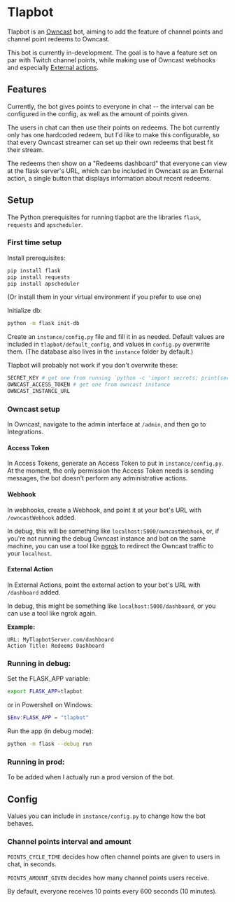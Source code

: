 # Tlapbot
Tlapbot is an [Owncast](https://owncast.online/) bot, aiming to add the feature of channel points and
channel point redeems to Owncast.

This bot is currently in-development. The goal is to have a feature set on par
with Twitch channel points, while making use of Owncast webhooks and especially
[External actions](https://owncast.online/thirdparty/actions/).
## Features
Currently, the bot gives points to everyone in chat -- the interval can be
configured in the config, as well as the amount of points given.

The users in chat can then use their points on redeems. The bot currently
only has one hardcoded redeem, but I'd like to make this configurable,
so that every Owncast streamer can set up their own redeems that best fit
their stream.

The redeems then show on a "Redeems dashboard" that everyone can view
at the flask server's URL, which can be included in Owncast
as an External action, a single button that displays information about
recent redeems.
## Setup
The Python prerequisites for running tlapbot are the libraries `flask`,
`requests` and `apscheduler`.
### First time setup
Install prerequisites:
```bash
pip install flask
pip install requests
pip install apscheduler
```
(Or install them in your virtual environment if you prefer to use one)

Initialize db:
```bash
python -m flask init-db
```
Create an `instance/config.py` file and fill it in as needed.
Default values are included in `tlapbot/default_config`, and values in
`config.py` overwrite them. (The database also lives in the `instance` folder
by default.)

Tlapbot will probably not work if you don't overwrite these:
```bash
SECRET_KEY # get one from running `python -c 'import secrets; print(secrets.token_hex())'`
OWNCAST_ACCESS_TOKEN # get one from owncast instance
OWNCAST_INSTANCE_URL
```
### Owncast setup
In Owncast, navigate to the admin interface at `/admin`,
and then go to Integrations.
#### Access Token
In Access Tokens, generate an Access Token to put in
`instance/config.py`. At the moment, the only permission the Access Token needs
is sending messages, the bot doesn't perform any administrative actions.
#### Webhook
In webhooks, create a Webhook, and point it at your bot's URL with
`/owncastWebhook` added.

In debug, this will be something like `localhost:5000/owncastWebhook`,
or, if you're not running the debug Owncast instance and bot on the same machine,
you can use a tool like [ngrok](https://ngrok.com/)
to redirect the Owncast traffic to your `localhost`.
#### External Action
In External Actions, point the external action to your bot's URL with `/dashboard` added.

In debug, this might be something like `localhost:5000/dashboard`,
or you can use a tool like ngrok again.

**Example:**
```
URL: MyTlapbotServer.com/dashboard
Action Title: Redeems Dashboard
```

### Running in debug:
Set the FLASK_APP variable:
```bash
export FLASK_APP=tlapbot
```
or in Powershell on Windows:
```powershell
$Env:FLASK_APP = "tlapbot"
```
Run the app (in debug mode):
```bash
python -m flask --debug run 
```
### Running in prod:
To be added when I actually run a prod version of the bot.
## Config
Values you can include in `instance/config.py` to change how the bot behaves.
### Channel points interval and amount
`POINTS_CYCLE_TIME` decides how often channel points are given to users in chat,
in seconds. 

`POINTS_AMOUNT_GIVEN` decides how many channel points users receive.

By default, everyone receives 10 points every 600 seconds (10 minutes).
